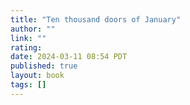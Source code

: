 ```yaml
---
title: "Ten thousand doors of January"
author: ""
link: ""
rating: 
date: 2024-03-11 08:54 PDT
published: true
layout: book
tags: []
---
```




<blockquote markdown="1">



</blockquote>
